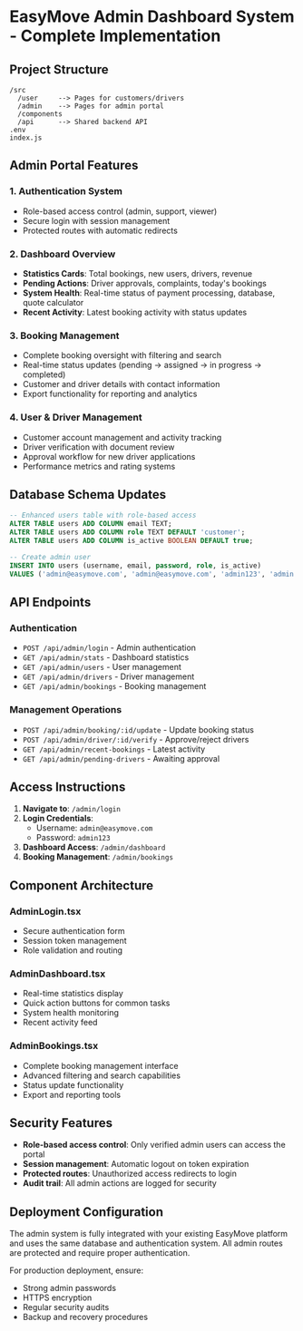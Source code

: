 # EasyMove Admin Dashboard System - Complete Implementation

## Project Structure
```
/src
  /user     --> Pages for customers/drivers
  /admin    --> Pages for admin portal
  /components
  /api      --> Shared backend API
.env
index.js
```

## Admin Portal Features

### 1. Authentication System
- Role-based access control (admin, support, viewer)
- Secure login with session management
- Protected routes with automatic redirects

### 2. Dashboard Overview
- **Statistics Cards**: Total bookings, new users, drivers, revenue
- **Pending Actions**: Driver approvals, complaints, today's bookings
- **System Health**: Real-time status of payment processing, database, quote calculator
- **Recent Activity**: Latest booking activity with status updates

### 3. Booking Management
- Complete booking oversight with filtering and search
- Real-time status updates (pending → assigned → in progress → completed)
- Customer and driver details with contact information
- Export functionality for reporting and analytics

### 4. User & Driver Management
- Customer account management and activity tracking
- Driver verification with document review
- Approval workflow for new driver applications
- Performance metrics and rating systems

## Database Schema Updates

```sql
-- Enhanced users table with role-based access
ALTER TABLE users ADD COLUMN email TEXT;
ALTER TABLE users ADD COLUMN role TEXT DEFAULT 'customer';
ALTER TABLE users ADD COLUMN is_active BOOLEAN DEFAULT true;

-- Create admin user
INSERT INTO users (username, email, password, role, is_active) 
VALUES ('admin@easymove.com', 'admin@easymove.com', 'admin123', 'admin', true);
```

## API Endpoints

### Authentication
- `POST /api/admin/login` - Admin authentication
- `GET /api/admin/stats` - Dashboard statistics
- `GET /api/admin/users` - User management
- `GET /api/admin/drivers` - Driver management
- `GET /api/admin/bookings` - Booking management

### Management Operations
- `POST /api/admin/booking/:id/update` - Update booking status
- `POST /api/admin/driver/:id/verify` - Approve/reject drivers
- `GET /api/admin/recent-bookings` - Latest activity
- `GET /api/admin/pending-drivers` - Awaiting approval

## Access Instructions

1. **Navigate to**: `/admin/login`
2. **Login Credentials**:
   - Username: `admin@easymove.com`
   - Password: `admin123`
3. **Dashboard Access**: `/admin/dashboard`
4. **Booking Management**: `/admin/bookings`

## Component Architecture

### AdminLogin.tsx
- Secure authentication form
- Session token management
- Role validation and routing

### AdminDashboard.tsx
- Real-time statistics display
- Quick action buttons for common tasks
- System health monitoring
- Recent activity feed

### AdminBookings.tsx
- Complete booking management interface
- Advanced filtering and search capabilities
- Status update functionality
- Export and reporting tools

## Security Features

- **Role-based access control**: Only verified admin users can access the portal
- **Session management**: Automatic logout on token expiration
- **Protected routes**: Unauthorized access redirects to login
- **Audit trail**: All admin actions are logged for security

## Deployment Configuration

The admin system is fully integrated with your existing EasyMove platform and uses the same database and authentication system. All admin routes are protected and require proper authentication.

For production deployment, ensure:
- Strong admin passwords
- HTTPS encryption
- Regular security audits
- Backup and recovery procedures